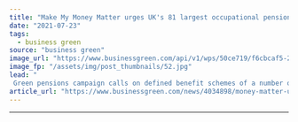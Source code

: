 ```yaml
---
title: "Make My Money Matter urges UK's 81 largest occupational pension schemes to target net zero"
date: "2021-07-23"
tags: 
  - business green
source: "business green"
image_url: "https://www.businessgreen.com/api/v1/wps/50ce719/f6cbcaf5-22df-4208-9e4e-7f0acd4a66df/3/green-investment-iStock-1194029906-185x114.jpg"
image_fp: "/assets/img/post_thumbnails/52.jpg"
lead: "
 Green pensions campaign calls on defined benefit schemes of a number of major emitters including BP, ExxonMobil, Shell and British Airways to set net zero goals ..."
article_url: "https://www.businessgreen.com/news/4034898/money-matter-urges-uk-81-largest-occupational-pension-schemes-target-net-zero"
---
```


---
